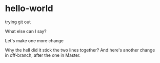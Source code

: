 # hello-world
trying git out

What else can I say?

Let's make one more change

Why the hell did it stick the two lines together?
And here's another change in off-branch, after the one in Master.
